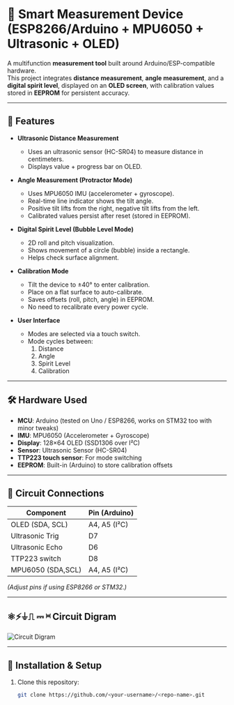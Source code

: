 # 📐 Smart Measurement Device (ESP8266/Arduino + MPU6050 + Ultrasonic + OLED)

A multifunction **measurement tool** built around Arduino/ESP-compatible hardware.  
This project integrates **distance measurement**, **angle measurement**, and a **digital spirit level**, displayed on an **OLED screen**, with calibration values stored in **EEPROM** for persistent accuracy.

---

## 🚀 Features
- **Ultrasonic Distance Measurement**  
  - Uses an ultrasonic sensor (HC-SR04) to measure distance in centimeters.  
  - Displays value + progress bar on OLED.

- **Angle Measurement (Protractor Mode)**  
  - Uses MPU6050 IMU (accelerometer + gyroscope).  
  - Real-time line indicator shows the tilt angle.  
  - Positive tilt lifts from the right, negative tilt lifts from the left.  
  - Calibrated values persist after reset (stored in EEPROM).

- **Digital Spirit Level (Bubble Level Mode)**  
  - 2D roll and pitch visualization.  
  - Shows movement of a circle (bubble) inside a rectangle.  
  - Helps check surface alignment.

- **Calibration Mode**  
  - Tilt the device to ±40° to enter calibration.  
  - Place on a flat surface to auto-calibrate.  
  - Saves offsets (roll, pitch, angle) in EEPROM.  
  - No need to recalibrate every power cycle.

- **User Interface**  
  - Modes are selected via a touch switch.  
  - Mode cycles between:  
    1. Distance  
    2. Angle  
    3. Spirit Level  
    4. Calibration

---

## 🛠️ Hardware Used
- **MCU**: Arduino (tested on Uno / ESP8266, works on STM32 too with minor tweaks)  
- **IMU**: MPU6050 (Accelerometer + Gyroscope)  
- **Display**: 128×64 OLED (SSD1306 over I²C)  
- **Sensor**: Ultrasonic Sensor (HC-SR04)  
- **TTP223 touch sensor**: For mode switching  
- **EEPROM**: Built-in (Arduino) to store calibration offsets  

---

## 🔌 Circuit Connections

| Component        | Pin (Arduino)   |
|------------------|-----------------|
| OLED (SDA, SCL)  | A4, A5 (I²C)    |
| Ultrasonic Trig  | D7              |
| Ultrasonic Echo  | D6              |
| TTP223 switch    | D8              |
| MPU6050 (SDA,SCL)| A4, A5 (I²C)    |

*(Adjust pins if using ESP8266 or STM32.)*

---


## ⚛⚡⏚⎍ ⎓ ⎶  Circuit Digram 
![Circuit Digram](/circuit.png)


---

## 📲 Installation & Setup
1. Clone this repository:
   ```bash
   git clone https://github.com/<your-username>/<repo-name>.git
